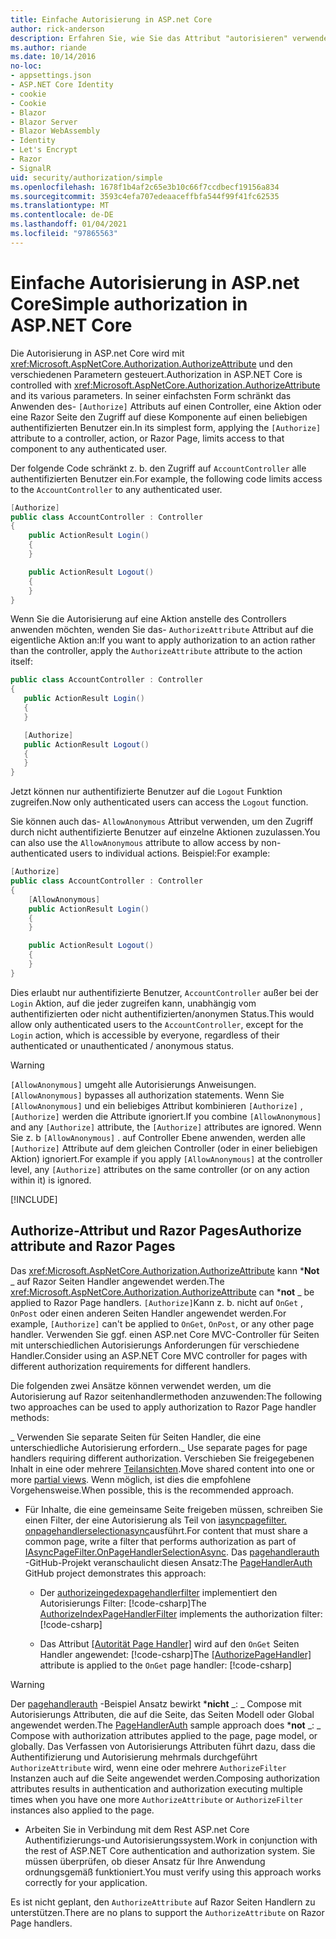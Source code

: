 ```yaml
---
title: Einfache Autorisierung in ASP.net Core
author: rick-anderson
description: Erfahren Sie, wie Sie das Attribut "autorisieren" verwenden, um den Zugriff auf ASP.net Core Controller und Aktionen einzuschränken.
ms.author: riande
ms.date: 10/14/2016
no-loc:
- appsettings.json
- ASP.NET Core Identity
- cookie
- Cookie
- Blazor
- Blazor Server
- Blazor WebAssembly
- Identity
- Let's Encrypt
- Razor
- SignalR
uid: security/authorization/simple
ms.openlocfilehash: 1678f1b4af2c65e3b10c66f7ccdbecf19156a834
ms.sourcegitcommit: 3593c4efa707edeaaceffbfa544f99f41fc62535
ms.translationtype: MT
ms.contentlocale: de-DE
ms.lasthandoff: 01/04/2021
ms.locfileid: "97865563"
---
```

# <a name="simple-authorization-in-aspnet-core"></a><span data-ttu-id="1ef16-103">Einfache Autorisierung in ASP.net Core</span><span class="sxs-lookup"><span data-stu-id="1ef16-103">Simple authorization in ASP.NET Core</span></span>

<a name="security-authorization-simple"></a>

<span data-ttu-id="1ef16-104">Die Autorisierung in ASP.net Core wird mit <xref:Microsoft.AspNetCore.Authorization.AuthorizeAttribute> und den verschiedenen Parametern gesteuert.</span><span class="sxs-lookup"><span data-stu-id="1ef16-104">Authorization in ASP.NET Core is controlled with <xref:Microsoft.AspNetCore.Authorization.AuthorizeAttribute> and its various parameters.</span></span> <span data-ttu-id="1ef16-105">In seiner einfachsten Form schränkt das Anwenden des- `[Authorize]` Attributs auf einen Controller, eine Aktion oder eine Razor Seite den Zugriff auf diese Komponente auf einen beliebigen authentifizierten Benutzer ein.</span><span class="sxs-lookup"><span data-stu-id="1ef16-105">In its simplest form, applying the `[Authorize]` attribute to a controller, action, or Razor Page, limits access to that component to any authenticated user.</span></span>

<span data-ttu-id="1ef16-106">Der folgende Code schränkt z. b. den Zugriff auf `AccountController` alle authentifizierten Benutzer ein.</span><span class="sxs-lookup"><span data-stu-id="1ef16-106">For example, the following code limits access to the `AccountController` to any authenticated user.</span></span>

```csharp
[Authorize]
public class AccountController : Controller
{
    public ActionResult Login()
    {
    }

    public ActionResult Logout()
    {
    }
}
```

<span data-ttu-id="1ef16-107">Wenn Sie die Autorisierung auf eine Aktion anstelle des Controllers anwenden möchten, wenden Sie das- `AuthorizeAttribute` Attribut auf die eigentliche Aktion an:</span><span class="sxs-lookup"><span data-stu-id="1ef16-107">If you want to apply authorization to an action rather than the controller, apply the `AuthorizeAttribute` attribute to the action itself:</span></span>

```csharp
public class AccountController : Controller
{
   public ActionResult Login()
   {
   }

   [Authorize]
   public ActionResult Logout()
   {
   }
}
```

<span data-ttu-id="1ef16-108">Jetzt können nur authentifizierte Benutzer auf die `Logout` Funktion zugreifen.</span><span class="sxs-lookup"><span data-stu-id="1ef16-108">Now only authenticated users can access the `Logout` function.</span></span>

<span data-ttu-id="1ef16-109">Sie können auch das- `AllowAnonymous` Attribut verwenden, um den Zugriff durch nicht authentifizierte Benutzer auf einzelne Aktionen zuzulassen.</span><span class="sxs-lookup"><span data-stu-id="1ef16-109">You can also use the `AllowAnonymous` attribute to allow access by non-authenticated users to individual actions.</span></span> <span data-ttu-id="1ef16-110">Beispiel:</span><span class="sxs-lookup"><span data-stu-id="1ef16-110">For example:</span></span>

```csharp
[Authorize]
public class AccountController : Controller
{
    [AllowAnonymous]
    public ActionResult Login()
    {
    }

    public ActionResult Logout()
    {
    }
}
```

<span data-ttu-id="1ef16-111">Dies erlaubt nur authentifizierte Benutzer, `AccountController` außer bei der `Login` Aktion, auf die jeder zugreifen kann, unabhängig vom authentifizierten oder nicht authentifizierten/anonymen Status.</span><span class="sxs-lookup"><span data-stu-id="1ef16-111">This would allow only authenticated users to the `AccountController`, except for the `Login` action, which is accessible by everyone, regardless of their authenticated or unauthenticated / anonymous status.</span></span>

> [!WARNING]
> <span data-ttu-id="1ef16-112">`[AllowAnonymous]` umgeht alle Autorisierungs Anweisungen.</span><span class="sxs-lookup"><span data-stu-id="1ef16-112">`[AllowAnonymous]` bypasses all authorization statements.</span></span> <span data-ttu-id="1ef16-113">Wenn Sie `[AllowAnonymous]` und ein beliebiges Attribut kombinieren `[Authorize]` , `[Authorize]` werden die Attribute ignoriert.</span><span class="sxs-lookup"><span data-stu-id="1ef16-113">If you combine `[AllowAnonymous]` and any `[Authorize]` attribute, the `[Authorize]` attributes are ignored.</span></span> <span data-ttu-id="1ef16-114">Wenn Sie z. b `[AllowAnonymous]` . auf Controller Ebene anwenden, werden alle `[Authorize]` Attribute auf dem gleichen Controller (oder in einer beliebigen Aktion) ignoriert.</span><span class="sxs-lookup"><span data-stu-id="1ef16-114">For example if you apply `[AllowAnonymous]` at the controller level, any `[Authorize]` attributes on the same controller (or on any action within it) is ignored.</span></span>

[!INCLUDE[](~/includes/requireAuth.md)]

<a name="aarp"></a>

## <a name="authorize-attribute-and-no-locrazor-pages"></a><span data-ttu-id="1ef16-115">Authorize-Attribut und Razor Pages</span><span class="sxs-lookup"><span data-stu-id="1ef16-115">Authorize attribute and Razor Pages</span></span>

<span data-ttu-id="1ef16-116">Das <xref:Microsoft.AspNetCore.Authorization.AuthorizeAttribute> kann \***Not** _ auf Razor Seiten Handler angewendet werden.</span><span class="sxs-lookup"><span data-stu-id="1ef16-116">The <xref:Microsoft.AspNetCore.Authorization.AuthorizeAttribute> can \***not** _ be applied to Razor Page handlers.</span></span> <span data-ttu-id="1ef16-117">`[Authorize]`Kann z. b. nicht auf `OnGet` , `OnPost` oder einen anderen Seiten Handler angewendet werden.</span><span class="sxs-lookup"><span data-stu-id="1ef16-117">For example, `[Authorize]` can't be applied to `OnGet`, `OnPost`, or any other page handler.</span></span> <span data-ttu-id="1ef16-118">Verwenden Sie ggf. einen ASP.net Core MVC-Controller für Seiten mit unterschiedlichen Autorisierungs Anforderungen für verschiedene Handler.</span><span class="sxs-lookup"><span data-stu-id="1ef16-118">Consider using an ASP.NET Core MVC controller for pages with different authorization requirements for different handlers.</span></span>

<span data-ttu-id="1ef16-119">Die folgenden zwei Ansätze können verwendet werden, um die Autorisierung auf Razor seitenhandlermethoden anzuwenden:</span><span class="sxs-lookup"><span data-stu-id="1ef16-119">The following two approaches can be used to apply authorization to Razor Page handler methods:</span></span>

<span data-ttu-id="1ef16-120">_ Verwenden Sie separate Seiten für Seiten Handler, die eine unterschiedliche Autorisierung erfordern.</span><span class="sxs-lookup"><span data-stu-id="1ef16-120">_ Use separate pages for page handlers requiring different authorization.</span></span> <span data-ttu-id="1ef16-121">Verschieben Sie freigegebenen Inhalt in eine oder mehrere [Teilansichten](xref:mvc/views/partial).</span><span class="sxs-lookup"><span data-stu-id="1ef16-121">Move shared content into one or more [partial views](xref:mvc/views/partial).</span></span> <span data-ttu-id="1ef16-122">Wenn möglich, ist dies die empfohlene Vorgehensweise.</span><span class="sxs-lookup"><span data-stu-id="1ef16-122">When possible, this is the recommended approach.</span></span>
* <span data-ttu-id="1ef16-123">Für Inhalte, die eine gemeinsame Seite freigeben müssen, schreiben Sie einen Filter, der eine Autorisierung als Teil von [iasyncpagefilter. onpagehandlerselectionasync](xref:Microsoft.AspNetCore.Mvc.Filters.IAsyncPageFilter.OnPageHandlerSelectionAsync%2A)ausführt.</span><span class="sxs-lookup"><span data-stu-id="1ef16-123">For content that must share a common page, write a filter that performs authorization as part of [IAsyncPageFilter.OnPageHandlerSelectionAsync](xref:Microsoft.AspNetCore.Mvc.Filters.IAsyncPageFilter.OnPageHandlerSelectionAsync%2A).</span></span> <span data-ttu-id="1ef16-124">Das [pagehandlerauth](https://github.com/dotnet/AspNetCore.Docs/tree/master/aspnetcore/security/authorization/simple/samples/3.1/PageHandlerAuth) -GitHub-Projekt veranschaulicht diesen Ansatz:</span><span class="sxs-lookup"><span data-stu-id="1ef16-124">The [PageHandlerAuth](https://github.com/dotnet/AspNetCore.Docs/tree/master/aspnetcore/security/authorization/simple/samples/3.1/PageHandlerAuth) GitHub project demonstrates this approach:</span></span>
  * <span data-ttu-id="1ef16-125">Der [authorizeingedexpagehandlerfilter](https://github.com/dotnet/AspNetCore.Docs/blob/master/aspnetcore/security/authorization/simple/samples/3.1/PageHandlerAuth/AuthorizeIndexPageHandlerFilter.cs) implementiert den Autorisierungs Filter: [!code-csharp[](~/security/authorization/simple/samples/3.1/PageHandlerAuth/Pages/Index.cshtml.cs?name=snippet)]</span><span class="sxs-lookup"><span data-stu-id="1ef16-125">The [AuthorizeIndexPageHandlerFilter](https://github.com/dotnet/AspNetCore.Docs/blob/master/aspnetcore/security/authorization/simple/samples/3.1/PageHandlerAuth/AuthorizeIndexPageHandlerFilter.cs) implements the authorization filter: [!code-csharp[](~/security/authorization/simple/samples/3.1/PageHandlerAuth/Pages/Index.cshtml.cs?name=snippet)]</span></span>

  * <span data-ttu-id="1ef16-126">Das Attribut [[Autorität Page Handler]](https://github.com/dotnet/AspNetCore.Docs/tree/master/aspnetcore/security/authorization/simple/samples/3.1/PageHandlerAuth/Pages/Index.cshtml.cs#L16) wird auf den `OnGet` Seiten Handler angewendet: [!code-csharp[](~/security/authorization/simple/samples/3.1/PageHandlerAuth/AuthorizeIndexPageHandlerFilter.cs?name=snippet)]</span><span class="sxs-lookup"><span data-stu-id="1ef16-126">The [[AuthorizePageHandler]](https://github.com/dotnet/AspNetCore.Docs/tree/master/aspnetcore/security/authorization/simple/samples/3.1/PageHandlerAuth/Pages/Index.cshtml.cs#L16) attribute is applied to the `OnGet` page handler: [!code-csharp[](~/security/authorization/simple/samples/3.1/PageHandlerAuth/AuthorizeIndexPageHandlerFilter.cs?name=snippet)]</span></span>

> [!WARNING]
> <span data-ttu-id="1ef16-127">Der [pagehandlerauth](https://github.com/pranavkm/PageHandlerAuth) -Beispiel Ansatz bewirkt \***nicht** _: _ Compose mit Autorisierungs Attributen, die auf die Seite, das Seiten Modell oder Global angewendet werden.</span><span class="sxs-lookup"><span data-stu-id="1ef16-127">The [PageHandlerAuth](https://github.com/pranavkm/PageHandlerAuth) sample approach does \***not** _: _ Compose with authorization attributes applied to the page, page model, or globally.</span></span> <span data-ttu-id="1ef16-128">Das Verfassen von Autorisierungs Attributen führt dazu, dass die Authentifizierung und Autorisierung mehrmals durchgeführt `AuthorizeAttribute` wird, wenn eine oder mehrere `AuthorizeFilter` Instanzen auch auf die Seite angewendet werden.</span><span class="sxs-lookup"><span data-stu-id="1ef16-128">Composing authorization attributes results in authentication and authorization executing multiple times when you have one more `AuthorizeAttribute` or `AuthorizeFilter` instances also applied to the page.</span></span>
> * <span data-ttu-id="1ef16-129">Arbeiten Sie in Verbindung mit dem Rest ASP.net Core Authentifizierungs-und Autorisierungssystem.</span><span class="sxs-lookup"><span data-stu-id="1ef16-129">Work in conjunction with the rest of ASP.NET Core authentication and authorization system.</span></span> <span data-ttu-id="1ef16-130">Sie müssen überprüfen, ob dieser Ansatz für Ihre Anwendung ordnungsgemäß funktioniert.</span><span class="sxs-lookup"><span data-stu-id="1ef16-130">You must verify using this approach works correctly for your application.</span></span>

<span data-ttu-id="1ef16-131">Es ist nicht geplant, den `AuthorizeAttribute` auf Razor Seiten Handlern zu unterstützen.</span><span class="sxs-lookup"><span data-stu-id="1ef16-131">There are no plans to support the `AuthorizeAttribute` on Razor Page handlers.</span></span> 
